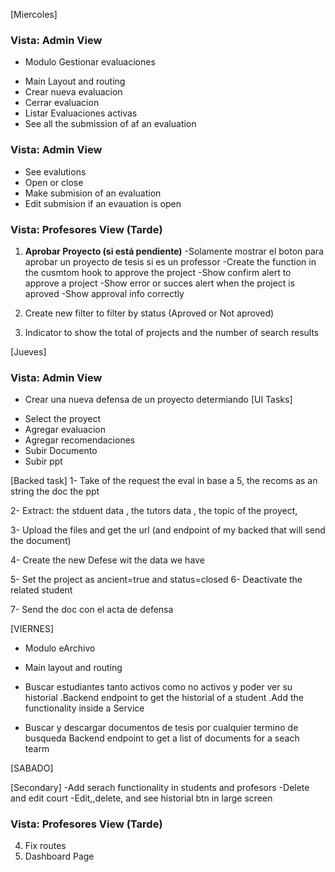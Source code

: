 [Miercoles]

### Vista: Admin View

- Modulo Gestionar evaluaciones

* Main Layout and routing
* Crear nueva evaluacion
* Cerrar evaluacion
* Listar Evaluaciones activas
* See all the submission of af an evaluation

### Vista: Admin View

- See evalutions
- Open or close
- Make submision of an evaluation
- Edit submision if an evauation is open

### Vista: Profesores View (Tarde)

1. **Aprobar Proyecto (si está pendiente)**
   -Solamente mostrar el boton para aprobar un proyecto de tesis si es un professor
   -Create the function in the cusmtom hook to approve the project
   -Show confirm alert to approve a project
   -Show error or succes alert when the project is aproved
   -Show approval info correctly

2. Create new filter to filter by status (Aproved or Not aproved)

3. Indicator to show the total of projects and the number of search results

[Jueves]

### Vista: Admin View

- Crear una nueva defensa de un proyecto determiando
  [UI Tasks]

* Select the proyect
* Agregar evaluacion
* Agregar recomendaciones
* Subir Documento
* Subir ppt

[Backed task]
1- Take of the request
the eval in base a 5,
the recoms as an string
the doc
the ppt

2- Extract:
the stduent data ,
the tutors data ,
the topic of the proyect,

3- Upload the files and get the url (and endpoint of my backed that will send the document)

4- Create the new Defese wit the data we have

5- Set the project as ancient=true and status=closed
6- Deactivate the related student

7- Send the doc con el acta de defensa

[VIERNES]

- Modulo eArchivo

* Main layout and routing
* Buscar estudiantes tanto activos como no activos y poder ver su historial
  .Backend endpoint to get the historial of a student
  .Add the functionality inside a Service

* Buscar y descargar documentos de tesis por cualquier termino de busqueda
  Backend endpoint to get a list of documents for a seach tearm

[SABADO]

[Secondary]
-Add serach functionality in students and profesors
-Delete and edit court
-Edit,,delete, and see historial btn in large screen

### Vista: Profesores View (Tarde)

4. Fix routes
5. Dashboard Page
